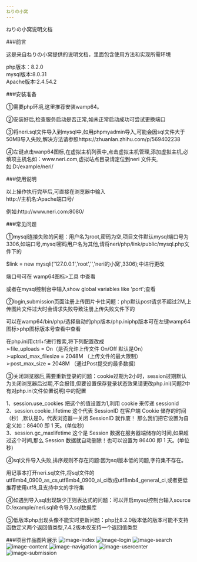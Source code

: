```yaml
---
ねりの小窝
---
```

<section>ねりの小窝说明文档</section>

###前言

<p>这是来自ねりの小窝提供的说明文档，里面包含使用方法和实现所需环境</p>
<p>php版本：8.2.0</br>mysql版本:8.0.31</br>Apache版本:2.4.54.2</p>

###安装准备
<p>①需要php环境,这里推荐安装wamp64。</p>
<p>②安装好后,检查服务启动是否正常,如未正常启动成功可尝试更换端口</p>
<p>③将neri.sql文件导入到mysql中,如用phpmyadmin导入,可能会因sql文件大于50MB导入失败,解决方法请参照<a>https://zhuanlan.zhihu.com/p/569402238</a></p>
<p>④左键点击wanp64图标,在虚拟主机列表中,点击虚拟主机管理,添加虚拟主机,必填项主机名如：<path>www.neri.com</path>,虚拟站点目录请定位到neri 文件夹,如:<path>D:/example/neri/</path></p>

###使用说明
<p>以上操作执行完毕后,可直接在浏览器中输入</br><path>http://主机名:Apache端口号/</path></p>
<p></p>
<p>例如:<path>http://www.neri.com:8080/</path></p>

###常见问题
<p>①mysql连接失败的问题：用户名为root,密码为空,项目文件默认mysql端口号为3306,如端口号,mysql密码用户名为其他,请将<path>neri/php/link/public/mysql.php</path>文件下的</p>
<p><path>$link = new mysqli('127.0.0.1','root','','neri的小窝',3306);</path>中进行更改</p>
<p>端口号可在 <path>wamp64图标>工具</path> 中查看</p>
<p>或者在mysql控制台中输入<path>show global variables like 'port';</path>查看</p>
<p>②login,submission页面注册上传图片卡住问题：php默认post请求不超过2M,上传图片文件过大时会请求失败导致注册上传失败</path>文件下的</p>
<p>可以在<path>wamp64/bin/php/选择启动的php版本/php.ini</path>php版本可在<path>左键wamp64图标>php图标版本号查看</path>中查看</p>
<p>
在php.ini用ctrl+f进行搜索,将下列配置改成</br>
➢file_uploads = On（是否允许上传文件 On/Off 默认是On）</br>
➢upload_max_filesize = 2048M （上传文件的最大限制）</br>
➢post_max_size = 2048M （通过Post提交的最多数据）</br>
</p>
<p>③关闭浏览器后,需要重新登录的问题：cookie过期为2小时，session过期默认为关闭浏览器后过期,不会报错,但要设置保存登录状态效果请更改php.ini(问题2中有对php.ini文件位置说明)中的配置</p>
<p>
1、session.use_cookies
把这个的值设置为1,利用 cookie 来传递 sessionid<br>
2、session.cookie_lifetime
这个代表 SessionID 在客户端 Cookie 储存的时间（秒）,默认是0，代表浏览器一关闭 SessionID 就作废！ 那么我们把它设置为自定义如：86400 即 1 天。(单位秒)<br>
3、session.gc_maxlifetime
这个是 Session 数据在服务器端储存的时间,如果超过这个时间,那么 Session 数据就自动删除！也可以设置为 86400 即 1 天。(单位秒)<br>
</p>
<p>④sql文件导入失败,排序规则不存在问题:因为sql版本低的问题,字符集不存在。</p>
<p>用记事本打开neri.sql文件,将sql文件的utf8mb4_0900_as_cs,utf8mb4_0900_ai_ci改成utf8mb4_general_ci,或者更低推荐使用utf8,且支持中文的字符集</p>

<p>④如遇到导入sql出现缺少正则表达式的问题：可以开启mysql控制台输入source D:/example/neri.sql命令导入sql数据库</p>

<p>⑤低版本php出现头像不能实时更新问题：php比8.2.0版本低的版本可能不支持函数定义两个返回值类型,7.4.2版本仅支持一个返回值类型</p>

###项目作品图片展示
![image-index](https://github.com/xiaoshun233/neri/blob/main/images/show/index.jpeg)
![image-login](https://github.com/xiaoshun233/neri/blob/main/images/show/login.jpeg)
![image-search](https://github.com/xiaoshun233/neri/blob/main/images/show/search.jpeg)
![image-content](https://github.com/xiaoshun233/neri/blob/main/images/show/content.jpeg)
![image-navigation](https://github.com/xiaoshun233/neri/blob/main/images/show/navigation.jpeg)
![image-usercenter](https://github.com/xiaoshun233/neri/blob/main/images/show/usercenter.jpeg)
![image-submission](https://github.com/xiaoshun233/neri/blob/main/images/show/submission.jpeg)
